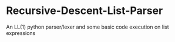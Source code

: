 # Recursive-Descent-List-Parser
An LL(1) python parser/lexer and some basic code execution on list expressions
